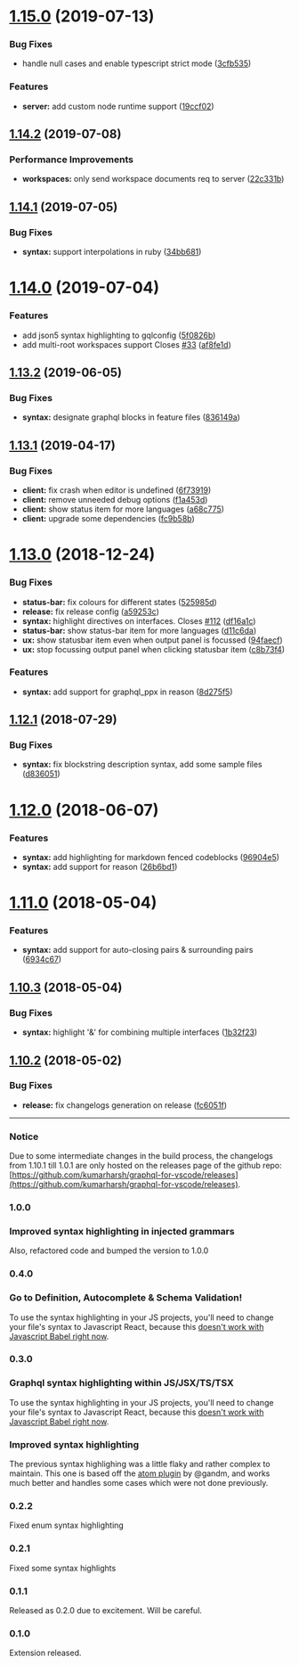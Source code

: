 # [1.15.0](https://github.com/kumarharsh/graphql-for-vscode/compare/v1.14.2...v1.15.0) (2019-07-13)


### Bug Fixes

* handle null cases and enable typescript strict mode ([3cfb535](https://github.com/kumarharsh/graphql-for-vscode/commit/3cfb535))


### Features

* **server:** add custom node runtime support ([19ccf02](https://github.com/kumarharsh/graphql-for-vscode/commit/19ccf02))

## [1.14.2](https://github.com/kumarharsh/graphql-for-vscode/compare/v1.14.1...v1.14.2) (2019-07-08)


### Performance Improvements

* **workspaces:** only send workspace documents req to server ([22c331b](https://github.com/kumarharsh/graphql-for-vscode/commit/22c331b))

## [1.14.1](https://github.com/kumarharsh/graphql-for-vscode/compare/v1.14.0...v1.14.1) (2019-07-05)


### Bug Fixes

* **syntax:** support interpolations in ruby ([34bb681](https://github.com/kumarharsh/graphql-for-vscode/commit/34bb681))

# [1.14.0](https://github.com/kumarharsh/graphql-for-vscode/compare/v1.13.2...v1.14.0) (2019-07-04)


### Features

* add json5 syntax highlighting to gqlconfig ([5f0826b](https://github.com/kumarharsh/graphql-for-vscode/commit/5f0826b))
* add multi-root workspaces support Closes [#33](https://github.com/kumarharsh/graphql-for-vscode/issues/33) ([af8fe1d](https://github.com/kumarharsh/graphql-for-vscode/commit/af8fe1d))

## [1.13.2](https://github.com/kumarharsh/graphql-for-vscode/compare/v1.13.1...v1.13.2) (2019-06-05)


### Bug Fixes

* **syntax:** designate graphql blocks in feature files ([836149a](https://github.com/kumarharsh/graphql-for-vscode/commit/836149a))

## [1.13.1](https://github.com/kumarharsh/graphql-for-vscode/compare/v1.13.0...v1.13.1) (2019-04-17)


### Bug Fixes

* **client:** fix crash when editor is undefined ([6f73919](https://github.com/kumarharsh/graphql-for-vscode/commit/6f73919))
* **client:** remove unneeded debug options ([f1a453d](https://github.com/kumarharsh/graphql-for-vscode/commit/f1a453d))
* **client:** show status item for more languages ([a68c775](https://github.com/kumarharsh/graphql-for-vscode/commit/a68c775))
* **client:** upgrade some dependencies ([fc9b58b](https://github.com/kumarharsh/graphql-for-vscode/commit/fc9b58b))

# [1.13.0](https://github.com/kumarharsh/graphql-for-vscode/compare/v1.12.1...v1.13.0) (2018-12-24)


### Bug Fixes

* **status-bar:** fix colours for different states ([525985d](https://github.com/kumarharsh/graphql-for-vscode/commit/525985d))
* **release:** fix release config ([a59253c](https://github.com/kumarharsh/graphql-for-vscode/commit/a59253c))
* **syntax:** highlight directives on interfaces. Closes [#112](https://github.com/kumarharsh/graphql-for-vscode/issues/112) ([df16a1c](https://github.com/kumarharsh/graphql-for-vscode/commit/df16a1c))
* **status-bar:** show status-bar item for more languages ([d11c6da](https://github.com/kumarharsh/graphql-for-vscode/commit/d11c6da))
* **ux:** show statusbar item even when output panel is focussed ([94faecf](https://github.com/kumarharsh/graphql-for-vscode/commit/94faecf))
* **ux:** stop focussing output panel when clicking statusbar item ([c8b73f4](https://github.com/kumarharsh/graphql-for-vscode/commit/c8b73f4))


### Features

* **syntax:** add support for graphql_ppx in reason ([8d275f5](https://github.com/kumarharsh/graphql-for-vscode/commit/8d275f5))

<a name="1.12.1"></a>
## [1.12.1](https://github.com/kumarharsh/graphql-for-vscode/compare/v1.12.0...v1.12.1) (2018-07-29)


### Bug Fixes

* **syntax:** fix blockstring description syntax, add some sample files ([d836051](https://github.com/kumarharsh/graphql-for-vscode/commit/d836051))

<a name="1.12.0"></a>
# [1.12.0](https://github.com/kumarharsh/graphql-for-vscode/compare/v1.11.0...v1.12.0) (2018-06-07)


### Features

* **syntax:** add highlighting for markdown fenced codeblocks ([96904e5](https://github.com/kumarharsh/graphql-for-vscode/commit/96904e5))
* **syntax:** add support for reason ([26b6bd1](https://github.com/kumarharsh/graphql-for-vscode/commit/26b6bd1))

<a name="1.11.0"></a>
# [1.11.0](https://github.com/kumarharsh/graphql-for-vscode/compare/v1.10.3...v1.11.0) (2018-05-04)


### Features

* **syntax:** add support for auto-closing pairs & surrounding pairs ([6934c67](https://github.com/kumarharsh/graphql-for-vscode/commit/6934c67))

<a name="1.10.3"></a>
## [1.10.3](https://github.com/kumarharsh/graphql-for-vscode/compare/v1.10.2...v1.10.3) (2018-05-04)


### Bug Fixes

* **syntax:** highlight '&' for combining multiple interfaces ([1b32f23](https://github.com/kumarharsh/graphql-for-vscode/commit/1b32f23))

<a name="1.10.2"></a>
## [1.10.2](https://github.com/kumarharsh/graphql-for-vscode/compare/v1.10.1...v1.10.2) (2018-05-02)


### Bug Fixes

* **release:** fix changelogs generation on release ([fc6051f](https://github.com/kumarharsh/graphql-for-vscode/commit/fc6051f))

<hr>

### Notice
Due to some intermediate changes in the build process,
the changelogs from 1.10.1 till 1.0.1 are only hosted on the releases page of the github repo: [https://github.com/kumarharsh/graphql-for-vscode/releases](https://github.com/kumarharsh/graphql-for-vscode/releases).

### 1.0.0
### Improved syntax highlighting in injected grammars
Also, refactored code and bumped the version to 1.0.0

### 0.4.0
### Go to Definition, Autocomplete & Schema Validation!
To use the syntax highlighting in your JS projects, you'll need to change your file's syntax to Javascript React, because this [doesn't work with Javascript Babel right now](https://github.com/dzannotti/vscode-babel/issues/6).

### 0.3.0
### Graphql syntax highlighting within JS/JSX/TS/TSX
To use the syntax highlighting in your JS projects, you'll need to change your file's syntax to Javascript React, because this [doesn't work with Javascript Babel right now](https://github.com/dzannotti/vscode-babel/issues/6).

### Improved syntax highlighting
The previous syntax highlighing was a little flaky and rather complex to maintain. This one is based off the [atom plugin](https://github.com/gandm/language-graphql-lb) by @gandm, and works much better and handles some cases which were not done previously.

### 0.2.2
Fixed enum syntax highlighting

### 0.2.1
Fixed some syntax highlights

### 0.1.1
Released as 0.2.0 due to excitement. Will be careful.

### 0.1.0
Extension released.
